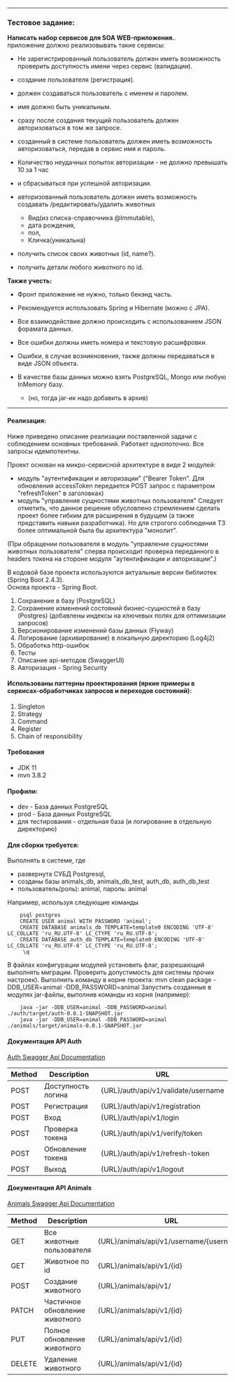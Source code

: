 
*************************

### Тестовое задание:

**Написать набор сервисов для SOA WEB-приложения.**.<br>
приложение должно реализовывать такие сервисы:

- Не зарегистрированный пользователь должен иметь возможность проверить доступность имени через сервис (валидации).
- создание пользователя (регистрация).
- должен создаваться пользователь с именем и паролем.
- имя должно быть уникальным.
- сразу после создания текущий пользователь должен авторизоваться в том же запросе.
- созданный в системе пользователь должен иметь возможность авторизоваться, передав в сервис имя и пароль.
- Количество неудачных попыток авторизации - не должно превышать 10 за 1 час
- и сбрасываться при успешной авторизации.
- авторизованный пользователь должен иметь возможность создавать /редактировать/удалить животных<br>

    - Вид(из списка-справочника @Immutable),
    - дата рождения,
    - пол,
    - Кличка(уникальна)

- получить список своих животных (id, name?).
- получить детали любого животного по id.

**Также учесть:** 

- Фронт приложение не нужно, только бекэнд часть.
- Рекомендуется использовать Spring и Hibernate (можно c JPA).
- Все взаимодействие должно происходить с использованием JSON форамата данных.

- Все ошибки должны иметь номера и текстовую расшифровки.
- Ошибки, в случае возникновения, также должны передаваться в виде JSON объекта.

- В качестве базы данных можно взять PostgreSQL, Mongo или любую InMemory базу.
    - (но, тогда jar-ик надо добавить в архив)

*************************

#### Реализация:

Ниже приведено описание реализации поставленной задачи с соблюдением основных требований.
Работает однопоточно.
Все запросы идемпотентны.

Проект основан на микро-сервисной архитектуре в виде 2 модулей:
- модуль "аутентификации и авторизации" 
    ("Bearer Token". Для обновления accessToken передается POST запрос с параметром  "refreshToken" в заголовках)
- модуль "управление сущностями животных пользователя"
Следует отметить, что данное решение обусловлено стремлением сделать проект более гибким для расширения в будущем (а также представить навыки разработчика).
Но для строгого соблюдения ТЗ более оптимальной была бы архитектура "монолит".

(При обращении пользователя в модуль "управление сущностями животных пользователя" сперва происходит проверка переданного в headers токена на стороне модуля "аутентификации и авторизации".)

В кодовой базе проекта используются актуальные версии библиотек (Spring Boot 2.4.3).<br>
Основа проекта - Spring Boot.

1. Сохранение в базу (PostgreSQL)
2. Сохранение изменений состояний бизнес-сущностей в базу (Postgres) (добавлены индексы на ключевых полях для оптимизации запросов)
3. Версионирование изменений базы данных (Flyway)
4. Логирование (архивирование) в локальную директорию (Log4j2)
5. Обработка http-ошибок
6. Тесты
7. Описание api-методов (SwaggerUI)
8. Авторизация - Spring Security

#### Использованы паттерны проектирования (яркие примеры в сервисах-обработчиках запросов и переходов состояний):
1. Singleton
2. Strategy
3. Command
4. Register
5. Chain of responsibility

#### Требования
- JDK 11
- mvn 3.8.2

#### Профили:

- dev - База данных PostgreSQL
- prod - База данных PostgreSQL
- для тестирования - отдельная база (и логирование в отдельную директорию)

#### Для сборки требуется:
Выполнять в системе, где
  - развернута СУБД Postgresql, 
  - созданы базы animals_db, animals_db_test, auth_db, auth_db_test
  - пользователь(роль): animal, пароль: animal

Например, используя следующие команды

        psql postgres
        CREATE USER animal WITH PASSWORD 'animal';
        CREATE DATABASE animals_db TEMPLATE=template0 ENCODING 'UTF-8' LC_COLLATE 'ru_RU.UTF-8' LC_CTYPE 'ru_RU.UTF-8';
        CREATE DATABASE auth_db TEMPLATE=template0 ENCODING 'UTF-8' LC_COLLATE 'ru_RU.UTF-8' LC_CTYPE 'ru_RU.UTF-8';
         \q

В файлах конфигурации модулей установить флаг, разрешающий выполнять миграции.
Проверить допустимость для системы прочих настроек).
Выполнить команду в корне проекта: mvn clean package -DDB_USER=animal -DDB_PASSWORD=animal
Запустить созданные в модулях jar-файлы, выполнив команды из корня (например):

        java -jar -DDB_USER=animal -DDB_PASSWORD=animal ./auth/target/auth-0.0.1-SNAPSHOT.jar
        java -jar -DDB_USER=animal -DDB_PASSWORD=animal ./animals/target/animals-0.0.1-SNAPSHOT.jar

#### Документация API Auth
[Auth Swagger Api Documentation](http://localhost:8020/auth/swagger-ui/)

| Method | Description | URL |
|----------------|---------|----------------|
| POST | Доступность логина | {URL}/auth/api/v1/validate/username |
| POST | Регистрация | {URL}/auth/api/v1/registration |
| POST | Вход | {URL}/auth/api/v1/login |
| POST | Проверка токена | {URL}/auth/api/v1/verify/token |
| POST | Обновление токена | {URL}/auth/api/v1/refresh-token |
| POST | Выход | {URL}/auth/api/v1/logout |

#### Документация API Animals
[Animals Swagger Api Documentation](http://localhost:8030/animals/swagger-ui/)

| Method | Description | URL |
|----------------|---------|----------------|
| GET | Все животные пользователя | {URL}/animals/api/v1/username/{username} |
| GET | Животное по id | {URL}/animals/api/v1/{id} |
| POST | Создание животного | {URL}/animals/api/v1/ |
| PATCH | Частичное обновление животного | {URL}/animals/api/v1/{id}|
| PUT | Полное обновление животного | {URL}/animals/api/v1/{id}|
| DELETE | Удаление животного | {URL}/animals/api/v1/{id}|
